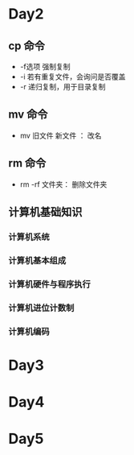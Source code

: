# Day2

## cp 命令

- -f选项 强制复制
- -i 若有重复文件，会询问是否覆盖
- -r 递归复制，用于目录复制

## mv 命令

- mv 旧文件 新文件 ： 改名

## rm 命令

- rm -rf 文件夹： 删除文件夹


## 计算机基础知识

### 计算机系统

### 计算机基本组成

### 计算机硬件与程序执行

### 计算机进位计数制

### 计算机编码

# Day3

# Day4

# Day5
